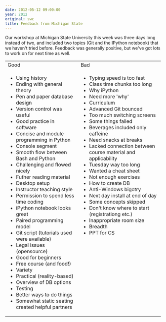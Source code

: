 ```yaml
---
date: 2012-05-12 09:00:00
year: 2012
original: swc
title: Feedback from Michigan State
---
```

<p>Our workshop at Michigan State University this week was three days long instead of two, and included two topics (Git and the IPython notebook) that we haven't tried before.  Feedback was generally positive, but we've got lots to work on for next time as well.</p>
<table class="centered">
<tbody>
<tr>
<td valign="top">Good</td>
<td valign="top">Bad</td>
</tr>
<tr>
<td valign="top">
<ul>
<li>Using history</li>
<li>Ending with general theory</li>
<li>Pen and paper database design</li>
<li>Version control was useful</li>
<li>Good practice in software</li>
<li>Concise and module programming in Python</li>
<li>Console segment</li>
<li>Smooth flow between Bash and Python</li>
<li>Challenging and flowed nicely</li>
<li>Futher reading material</li>
<li>Desktop setup</li>
<li>Instructor teaching style</li>
<li>Permission to spend less time coding</li>
<li>iPython notebook looks great</li>
<li>Paired programming model</li>
<li>Git script (tutorials used were available)</li>
<li>Legal issues (opensource)</li>
<li>Good for beginners</li>
<li>Free course (and food!)</li>
<li>Variety</li>
<li>Practical (reality-based)</li>
<li>Overview of DB options</li>
<li>Testing</li>
<li>Better ways to do things</li>
<li>Somewhat static seating created helpful partners</li>
</ul>
</td>
<td valign="top">
<ul>
<li>Typing speed is too fast</li>
<li>Class time chunks too long</li>
<li>Why iPython</li>
<li>Need more 'why'</li>
<li>Curriculum</li>
<li>Advanced Git bounced</li>
<li>Too much switching screens</li>
<li>Some things failed</li>
<li>Beverages included only caffeine</li>
<li>Need snacks at breaks</li>
<li>Lacked connection between course material and applicability</li>
<li>Tuesday way too long</li>
<li>Wanted a cheat sheet</li>
<li>Not enough exercises</li>
<li>How to create DB</li>
<li>Anti-Windows bigotry</li>
<li>Next day install at end of day</li>
<li>Some concepts skipped</li>
<li>Don't know where to start (registrationg etc.)</li>
<li>Inappropriate room size</li>
<li>Breadth</li>
<li>PPT for CS</li>
</ul>
</td>
</tr>
</tbody>
</table>
